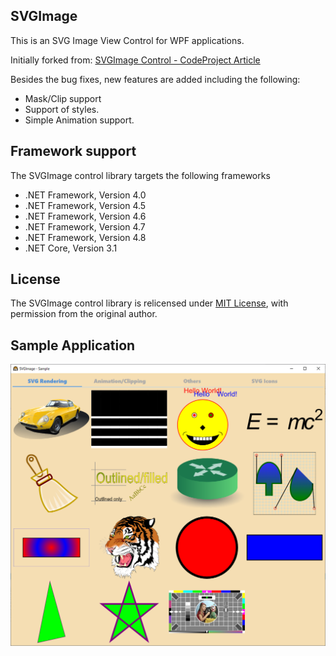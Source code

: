 ## SVGImage
This is an SVG Image View Control for WPF applications.

Initially forked from: [SVGImage Control - CodeProject Article](https://www.codeproject.com/Articles/92434/SVGImage-Control)

Besides the bug fixes, new features are added including the following:
  - Mask/Clip support
  - Support of styles.
  - Simple Animation support.

## Framework support
The SVGImage control library targets the following frameworks
* .NET Framework, Version 4.0
* .NET Framework, Version 4.5
* .NET Framework, Version 4.6
* .NET Framework, Version 4.7
* .NET Framework, Version 4.8
* .NET Core, Version 3.1

## License
The SVGImage control library is relicensed under [MIT License](https://github.com/dotnetprojects/SVGImage/blob/master/LICENSE),
with permission from the original author.

## Sample Application

![](images/sample.png)

